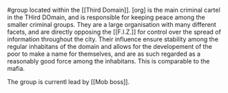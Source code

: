 #group 
located within the [[Third Domain]]. 
[org] is the main criminal cartel in the THird DOmain, and is responsible for keeping peace among the smaller criminal groups. They are a large organisation with many different facets, and are directly opposing the [[F.I.Z.]] for control over the spread of information throughout the city. Their influence ensure stability among the regular inhabitans of the domain and allows for the developement of the poor to make a name for themselves, and are as such regarded as a reasonably good force among the inhabitans. This is comparable to the mafia.

The group is currentl lead by [[Mob boss]]. 